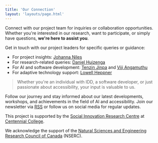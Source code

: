 ```yaml
---
title: 'Our Connection'
layout: 'layouts/page.html'
---
```


Connect with our project team for inquiries or collaboration opportunities. Whether you're interested in our research, want to participate, or simply have questions, **we're here to assist you**.

Get in touch with our project leaders for specific queries or guidance:
- For project insights: [Johanna Niles](mailto:JNiles@centennialcollege.ca)
- For research-related queries: [Daniel Huizenga](mailto:dhuizenga@centennialcollege.ca)
- For AI and software development: [Tenzin Jinpa](mailto:tJinpa@centennialcollege.ca) and [Viji Angamuthu](mailto:vtiruche@my.centennialcollege.ca)
- For adaptive technology support: [Lowell Heppner](mailto:LHeppner@centennialcollege.ca)

> Whether you're an individual with IDD, a software developer, or just passionate about accessibility, your input is valuable to us.

Follow our journey and stay informed about our latest developments, workshops, and achievements in the field of AI and accessibility. Join our newsletter via [RSS](/feed.xml) or follow us on social media for regular updates.

This project is supported by the [Social Innovation Research Centre](https://centennialsirc.wordpress.com/) at [Centennial College](https://www.centennialcollege.ca/).

We acknowledge the support of the [Natural Sciences and Engineering Research Council of Canada](https://www.nserc-crsng.gc.ca/index_eng.asp) (NSERC).